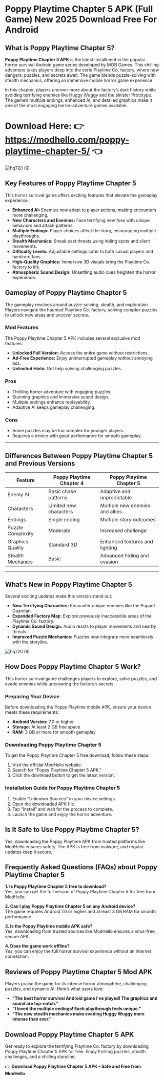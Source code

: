 # Poppy Playtime Chapter 5 APK (Full Game) New 2025 Download Free For Android 


## What is Poppy Playtime Chapter 5?  
**Poppy Playtime Chapter 5 APK** is the latest installment in the popular horror survival Android game series developed by MOB Games. This chilling adventure takes players deep into the eerie Playtime Co. factory, where new dangers, puzzles, and secrets await. The game blends puzzle-solving with stealth mechanics, offering an immersive mobile horror game experience.  

In this chapter, players uncover more about the factory’s dark history while avoiding terrifying enemies like Huggy Wuggy and the sinister Prototype. The game’s multiple endings, enhanced AI, and detailed graphics make it one of the most engaging horror-adventure games available.  

# Download Here: 👉 https://modhello.com/poppy-playtime-chapter-5/ 👈

![hq720 (9)](https://github.com/user-attachments/assets/f281662f-3cdb-4d2f-bf93-afa050f79089)

## Key Features of Poppy Playtime Chapter 5  
This horror survival game offers exciting features that elevate the gameplay experience:  

- **Enhanced AI:** Enemies now adapt to player actions, making encounters more challenging.  
- **New Characters and Enemies:** Face terrifying new foes with unique behaviors and attack patterns.  
- **Multiple Endings:** Player choices affect the story, encouraging multiple playthroughs.  
- **Stealth Mechanics:** Sneak past threats using hiding spots and silent movements.  
- **Difficulty Levels:** Adjustable settings cater to both casual players and hardcore fans.  
- **High-Quality Graphics:** Immersive 3D visuals bring the Playtime Co. factory to life.  
- **Atmospheric Sound Design:** Unsettling audio cues heighten the horror experience.  


## Gameplay of Poppy Playtime Chapter 5  
The gameplay revolves around puzzle-solving, stealth, and exploration. Players navigate the haunted Playtime Co. factory, solving complex puzzles to unlock new areas and uncover secrets.  

### Mod Features  
The Poppy Playtime Chapter 5 APK includes several exclusive mod features:  
- **Unlocked Full Version:** Access the entire game without restrictions.  
- **Ad-Free Experience:** Enjoy uninterrupted gameplay without annoying ads.  
- **Unlimited Hints:** Get help solving challenging puzzles.  

### Pros  
- Thrilling horror adventure with engaging puzzles.  
- Stunning graphics and immersive sound design.  
- Multiple endings enhance replayability.  
- Adaptive AI keeps gameplay challenging.  

### Cons  
- Some puzzles may be too complex for younger players.  
- Requires a device with good performance for smooth gameplay.  

---

## Differences Between Poppy Playtime Chapter 5 and Previous Versions  
| **Feature**          | **Poppy Playtime Chapter 4** | **Poppy Playtime Chapter 5** |  
|----------------------|-------------------------------|-------------------------------|  
| Enemy AI             | Basic chase patterns          | Adaptive and unpredictable    |  
| Characters           | Limited new characters        | Multiple new enemies and allies |  
| Endings              | Single ending                 | Multiple story outcomes       |  
| Puzzle Complexity    | Moderate                      | Increased challenge            |  
| Graphics Quality     | Standard 3D                   | Enhanced textures and lighting |  
| Stealth Mechanics    | Basic                        | Advanced hiding and evasion    |  

---

## What’s New in Poppy Playtime Chapter 5  
Several exciting updates make this version stand out:  
- **New Terrifying Characters:** Encounter unique enemies like the Puppet Guardian.  
- **Expanded Factory Map:** Explore previously inaccessible areas of the Playtime Co. factory.  
- **Dynamic Sound Design:** Audio reacts to player movements and nearby threats.  
- **Improved Puzzle Mechanics:** Puzzles now integrate more seamlessly with the storyline.  

![hq720 (8)](https://github.com/user-attachments/assets/34fd34e1-af34-4c01-a633-eb5280f59006)


## How Does Poppy Playtime Chapter 5 Work?  
This horror survival game challenges players to explore, solve puzzles, and evade enemies while uncovering the factory’s secrets.  

### Preparing Your Device  
Before downloading the Poppy Playtime mobile APK, ensure your device meets these requirements:  
- **Android Version:** 7.0 or higher  
- **Storage:** At least 2 GB free space  
- **RAM:** 3 GB or more for smooth gameplay  

### Downloading Poppy Playtime Chapter 5  
To get the Poppy Playtime Chapter 5 free download, follow these steps:  
1. Visit the official ModHello website.  
2. Search for "Poppy Playtime Chapter 5 APK."  
3. Click the download button to get the latest version.  

### Installation Guide for Poppy Playtime Chapter 5  
1. Enable "Unknown Sources" in your device settings.  
2. Open the downloaded APK file.  
3. Tap "Install" and wait for the process to complete.  
4. Launch the game and enjoy the horror adventure.  


## Is It Safe to Use Poppy Playtime Chapter 5?  
Yes, downloading the Poppy Playtime APK from trusted platforms like ModHello ensures safety. The APK is free from malware, and regular updates keep it secure.  


## Frequently Asked Questions (FAQs) about Poppy Playtime Chapter 5  
**1. Is Poppy Playtime Chapter 5 free to download?**  
Yes, you can get the full version of Poppy Playtime Chapter 5 for free from ModHello.  

**2. Can I play Poppy Playtime Chapter 5 on any Android device?**  
The game requires Android 7.0 or higher and at least 3 GB RAM for smooth performance.  

**3. Is the Poppy Playtime mobile APK safe?**  
Yes, downloading from trusted sources like ModHello ensures a virus-free, secure APK.  

**4. Does the game work offline?**  
Yes, you can enjoy the full horror survival experience without an internet connection.  


## Reviews of Poppy Playtime Chapter 5 Mod APK  
Players praise the game for its intense horror atmosphere, challenging puzzles, and dynamic AI. Here’s what users love:  
- **"The best horror survival Android game I've played! The graphics and sound are top-notch."**  
- **"I loved the multiple endings! Each playthrough feels unique."**  
- **"The new stealth mechanics make evading Huggy Wuggy more intense than ever."**  


## Download Poppy Playtime Chapter 5 APK  
Get ready to explore the terrifying Playtime Co. factory by downloading Poppy Playtime Chapter 5 APK for free. Enjoy thrilling puzzles, stealth challenges, and a chilling storyline.  

👉 **Download Poppy Playtime Chapter 5 APK – Safe and Free from ModHello**  
